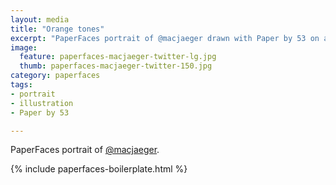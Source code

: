 ```yaml
---
layout: media
title: "Orange tones"
excerpt: "PaperFaces portrait of @macjaeger drawn with Paper by 53 on an iPad."
image:   
  feature: paperfaces-macjaeger-twitter-lg.jpg
  thumb: paperfaces-macjaeger-twitter-150.jpg
category: paperfaces
tags: 
- portrait
- illustration
- Paper by 53

---
```


PaperFaces portrait of [@macjaeger](http://twitter.com/macjaeger).

{% include paperfaces-boilerplate.html %}